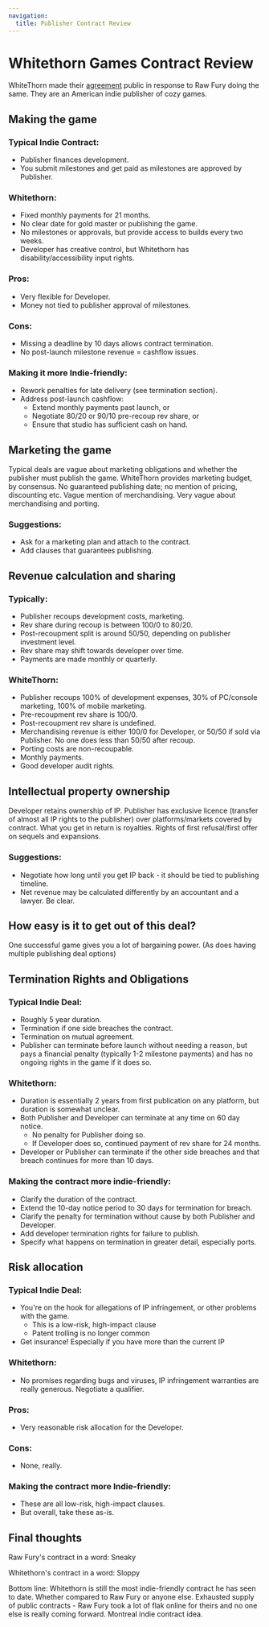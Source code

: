 ```yaml
---
navigation:
  title: Publisher Contract Review
---
```


# Whitethorn Games Contract Review

WhiteThorn made their [agreement](https://docs.google.com/document/d/e/2PACX-1vQYB4MfO44m7KRK73lMCis52XvmATIb9sy3NwoIRI4d50SyXPO4v0kg3PDxXMU2Cjjw-L5D-gWKK9dR/pub) public in response to Raw Fury doing the same. They are an American indie publisher of cozy games.

## Making the game

### Typical Indie Contract:
- Publisher finances development.
- You submit milestones and get paid as milestones are approved by Publisher.

### Whitethorn:
- Fixed monthly payments for 21 months.
- No clear date for gold master or publishing the game.
- No milestones or approvals, but provide access to builds every two weeks.
- Developer has creative control, but Whitethorn has disability/accessibility input rights.

### Pros:
- Very flexible for Developer.
- Money not tied to publisher approval of milestones.

### Cons:
- Missing a deadline by 10 days allows contract termination.
- No post-launch milestone revenue = cashflow issues.

### Making it more Indie-friendly:
- Rework penalties for late delivery (see termination section).
- Address post-launch cashflow:
  - Extend monthly payments past launch, or
  - Negotiate 80/20 or 90/10 pre-recoup rev share, or
  - Ensure that studio has sufficient cash on hand.

## Marketing the game

Typical deals are vague about marketing obligations and whether the publisher must publish the game. WhiteThorn provides marketing budget, by consensus. No guaranteed publishing date; no mention of pricing, discounting etc. Vague mention of merchandising. Very vague about merchandising and porting. 

### Suggestions:
- Ask for a marketing plan and attach to the contract.
- Add clauses that guarantees publishing.

## Revenue calculation and sharing

### Typically:
- Publisher recoups development costs, marketing.
- Rev share during recoup is between 100/0 to 80/20.
- Post-recoupment split is around 50/50, depending on publisher investment level.
- Rev share may shift towards developer over time.
- Payments are made monthly or quarterly.

### WhiteThorn:
- Publisher recoups 100% of development expenses, 30% of PC/console marketing, 100% of mobile marketing.
- Pre-recoupment rev share is 100/0.
- Post-recoupment rev share is undefined.
- Merchandising revenue is either 100/0 for Developer, or 50/50 if sold via Publisher. No one does less than 50/50 after recoup.
- Porting costs are non-recoupable.
- Monthly payments.
- Good developer audit rights.

## Intellectual property ownership

Developer retains ownership of IP. Publisher has exclusive licence (transfer of almost all IP rights to the publisher) over platforms/markets covered by contract. What you get in return is royalties. Rights of first refusal/first offer on sequels and expansions. 

### Suggestions:
- Negotiate how long until you get IP back - it should be tied to publishing timeline.
- Net revenue may be calculated differently by an accountant and a lawyer. Be clear.

## How easy is it to get out of this deal?

One successful game gives you a lot of bargaining power. (As does having multiple publishing deal options)

## Termination Rights and Obligations

### Typical Indie Deal:
- Roughly 5 year duration.
- Termination if one side breaches the contract.
- Termination on mutual agreement.
- Publisher can terminate before launch without needing a reason, but pays a financial penalty (typically 1-2 milestone payments) and has no ongoing rights in the game if it does so.

### Whitethorn:
- Duration is essentially 2 years from first publication on any platform, but duration is somewhat unclear.
- Both Publisher and Developer can terminate at any time on 60 day notice.
  - No penalty for Publisher doing so.
  - If Developer does so, continued payment of rev share for 24 months.
- Developer or Publisher can terminate if the other side breaches and that breach continues for more than 10 days.

### Making the contract more indie-friendly:
- Clarify the duration of the contract.
- Extend the 10-day notice period to 30 days for termination for breach.
- Clarify the penalty for termination without cause by both Publisher and Developer.
- Add developer termination rights for failure to publish.
- Specify what happens on termination in greater detail, especially ports.

## Risk allocation

### Typical Indie Deal:
- You're on the hook for allegations of IP infringement, or other problems with the game.
  - This is a low-risk, high-impact clause
  - Patent trolling is no longer common
- Get insurance! Especially if you have more than the current IP

### Whitethorn:
- No promises regarding bugs and viruses, IP infringement warranties are really generous. Negotiate a qualifier.

### Pros:
- Very reasonable risk allocation for the Developer.

### Cons:
- None, really.

### Making the contract more Indie-friendly:
- These are all low-risk, high-impact clauses.
- But overall, take these as-is.

## Final thoughts

Raw Fury's contract in a word: Sneaky

Whitethorn's contract in a word: Sloppy

Bottom line: Whitethorn is still the most indie-friendly contract he has seen to date. Whether compared to Raw Fury or anyone else. Exhausted supply of public contracts - Raw Fury took a lot of flak online for theirs and no one else is really coming forward. Montreal indie contract idea.
